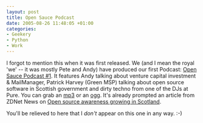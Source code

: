 ```yaml
---
layout: post
title: Open Sauce Podcast
date: 2005-08-26 11:48:05 +01:00
categories:
- Geekery
- Python
- Work
---
```

I forgot to mention this when it was first released.  We (and I mean the royal 'we' -- it was mostly Pete and Andy) have produced our first Podcast: [Open Sauce Podcast #1](http://logicalware.blogspot.com/2005/08/open-sauce-podcast-1.html).  It features Andy talking about venture capital investment &amp; MailManager, Patrick Harvey (Green MSP) talking about open source software in Scottish government and dirty techno from one of the DJs at Pure.  You can grab an [mp3](http://www.archive.org/download/OpenSaucePodcast1/opensauce1.mp3) or an [ogg](http://www.archive.org/download/OpenSaucePodcast1/opensauce1.ogg).  It's already prompted an article from ZDNet News on [Open source awareness growing in Scotland](http://news.zdnet.co.uk/0,39020330,39215164,00.htm).

You'll be relieved to here that I <em>don't</em> appear on this one in any way.  :-)
